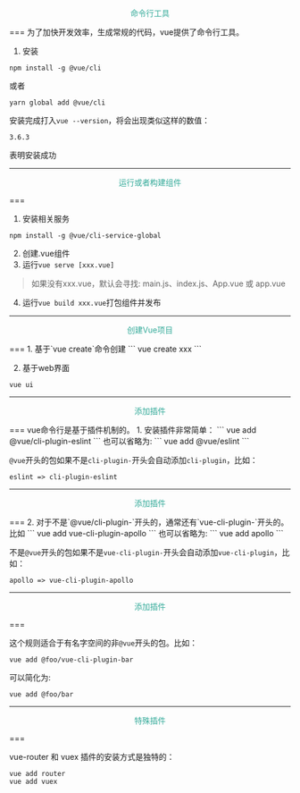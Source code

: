 <p style="color:#3A9;text-align:center;">命令行工具</p>
===
为了加快开发效率，生成常规的代码，vue提供了命令行工具。

1. 安装
```
npm install -g @vue/cli
```
或者
```
yarn global add @vue/cli
```

安装完成打入`vue --version`，将会出现类似这样的数值：
```
3.6.3
```
表明安装成功

---
<p style="color:#3A9;text-align:center;">运行或者构建组件</p>
===

1. 安装相关服务

```
npm install -g @vue/cli-service-global
```

2. 创建.vue组件
3. 运行`vue serve [xxx.vue]`
> 如果没有xxx.vue，默认会寻找: main.js、index.js、App.vue 或 app.vue

4. 运行`vue build xxx.vue`打包组件并发布

---

<p style="color:#3A9;text-align:center;">创建Vue项目</p>
===
1. 基于`vue create`命令创建
```
vue create xxx
```

2. 基于web界面
```
vue ui
```

---

<p style="color:#3A9;text-align:center;">添加插件</p>
===
vue命令行是基于插件机制的。
1. 安装插件非常简单：
```
vue add @vue/cli-plugin-eslint
```
也可以省略为:
```
vue add @vue/eslint
```

`@vue`开头的包如果不是`cli-plugin-`开头会自动添加`cli-plugin`，比如：
```
eslint => cli-plugin-eslint
```

---
<p style="color:#3A9;text-align:center;">添加插件</p>
===
2. 对于不是`@vue/cli-plugin-`开头的，通常还有`vue-cli-plugin-`开头的。比如
```
vue add vue-cli-plugin-apollo
```
也可以省略为:
```
vue add apollo
```

不是`@vue`开头的包如果不是`vue-cli-plugin-`开头会自动添加`vue-cli-plugin`，比如：
```
apollo => vue-cli-plugin-apollo
```
---
<p style="color:#3A9;text-align:center;">添加插件</p>
===

这个规则适合于有名字空间的非`@vue`开头的包。比如：
```
vue add @foo/vue-cli-plugin-bar
```
可以简化为:
```
vue add @foo/bar
```

---
<p style="color:#3A9;text-align:center;">特殊插件</p>
===

vue-router 和 vuex 插件的安装方式是独特的：

```
vue add router
vue add vuex
```





